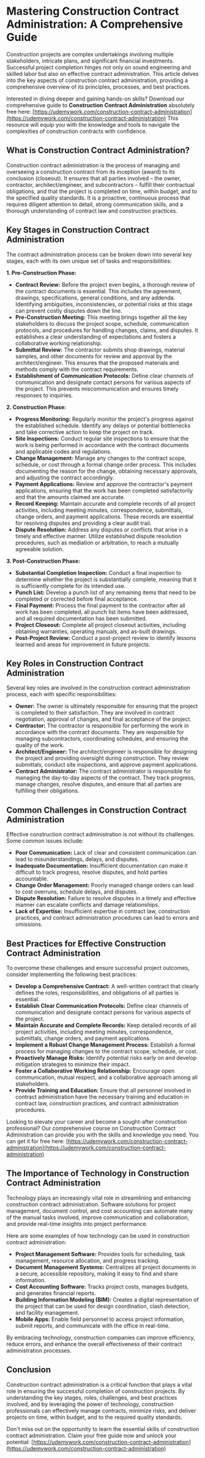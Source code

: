 # Mastering Construction Contract Administration: A Comprehensive Guide

Construction projects are complex undertakings involving multiple stakeholders, intricate plans, and significant financial investments.  Successful project completion hinges not only on sound engineering and skilled labor but also on effective contract administration.  This article delves into the key aspects of construction contract administration, providing a comprehensive overview of its principles, processes, and best practices.

Interested in diving deeper and gaining hands-on skills? Download our comprehensive guide to **Construction Contract Administration** absolutely free here: [https://udemywork.com/construction-contract-administration](https://udemywork.com/construction-contract-administration) This resource will equip you with the knowledge and tools to navigate the complexities of construction contracts with confidence.

## What is Construction Contract Administration?

Construction contract administration is the process of managing and overseeing a construction contract from its inception (award) to its conclusion (closeout).  It ensures that all parties involved – the owner, contractor, architect/engineer, and subcontractors – fulfill their contractual obligations, and that the project is completed on time, within budget, and to the specified quality standards.  It is a proactive, continuous process that requires diligent attention to detail, strong communication skills, and a thorough understanding of contract law and construction practices.

## Key Stages in Construction Contract Administration

The contract administration process can be broken down into several key stages, each with its own unique set of tasks and responsibilities:

**1. Pre-Construction Phase:**

*   **Contract Review:**  Before the project even begins, a thorough review of the contract documents is essential.  This includes the agreement, drawings, specifications, general conditions, and any addenda.  Identifying ambiguities, inconsistencies, or potential risks at this stage can prevent costly disputes down the line.
*   **Pre-Construction Meeting:**  This meeting brings together all the key stakeholders to discuss the project scope, schedule, communication protocols, and procedures for handling changes, claims, and disputes.  It establishes a clear understanding of expectations and fosters a collaborative working relationship.
*   **Submittal Review:**  The contractor submits shop drawings, material samples, and other documents for review and approval by the architect/engineer.  This ensures that the proposed materials and methods comply with the contract requirements.
*   **Establishment of Communication Protocols:** Define clear channels of communication and designate contact persons for various aspects of the project. This prevents miscommunication and ensures timely responses to inquiries.

**2. Construction Phase:**

*   **Progress Monitoring:**  Regularly monitor the project's progress against the established schedule.  Identify any delays or potential bottlenecks and take corrective action to keep the project on track.
*   **Site Inspections:**  Conduct regular site inspections to ensure that the work is being performed in accordance with the contract documents and applicable codes and regulations.
*   **Change Management:**  Manage any changes to the contract scope, schedule, or cost through a formal change order process.  This includes documenting the reason for the change, obtaining necessary approvals, and adjusting the contract accordingly.
*   **Payment Applications:**  Review and approve the contractor's payment applications, ensuring that the work has been completed satisfactorily and that the amounts claimed are accurate.
*   **Record Keeping:**  Maintain accurate and complete records of all project activities, including meeting minutes, correspondence, submittals, change orders, and payment applications.  These records are essential for resolving disputes and providing a clear audit trail.
*   **Dispute Resolution:**  Address any disputes or conflicts that arise in a timely and effective manner.  Utilize established dispute resolution procedures, such as mediation or arbitration, to reach a mutually agreeable solution.

**3. Post-Construction Phase:**

*   **Substantial Completion Inspection:**  Conduct a final inspection to determine whether the project is substantially complete, meaning that it is sufficiently complete for its intended use.
*   **Punch List:**  Develop a punch list of any remaining items that need to be completed or corrected before final acceptance.
*   **Final Payment:**  Process the final payment to the contractor after all work has been completed, all punch list items have been addressed, and all required documentation has been submitted.
*   **Project Closeout:**  Complete all project closeout activities, including obtaining warranties, operating manuals, and as-built drawings.
*   **Post-Project Review:**  Conduct a post-project review to identify lessons learned and areas for improvement in future projects.

## Key Roles in Construction Contract Administration

Several key roles are involved in the construction contract administration process, each with specific responsibilities:

*   **Owner:** The owner is ultimately responsible for ensuring that the project is completed to their satisfaction. They are involved in contract negotiation, approval of changes, and final acceptance of the project.
*   **Contractor:** The contractor is responsible for performing the work in accordance with the contract documents. They are responsible for managing subcontractors, coordinating schedules, and ensuring the quality of the work.
*   **Architect/Engineer:** The architect/engineer is responsible for designing the project and providing oversight during construction. They review submittals, conduct site inspections, and approve payment applications.
*   **Contract Administrator:** The contract administrator is responsible for managing the day-to-day aspects of the contract. They track progress, manage changes, resolve disputes, and ensure that all parties are fulfilling their obligations.

## Common Challenges in Construction Contract Administration

Effective construction contract administration is not without its challenges. Some common issues include:

*   **Poor Communication:**  Lack of clear and consistent communication can lead to misunderstandings, delays, and disputes.
*   **Inadequate Documentation:**  Insufficient documentation can make it difficult to track progress, resolve disputes, and hold parties accountable.
*   **Change Order Management:**  Poorly managed change orders can lead to cost overruns, schedule delays, and disputes.
*   **Dispute Resolution:**  Failure to resolve disputes in a timely and effective manner can escalate conflicts and damage relationships.
*   **Lack of Expertise:**  Insufficient expertise in contract law, construction practices, and contract administration procedures can lead to errors and omissions.

## Best Practices for Effective Construction Contract Administration

To overcome these challenges and ensure successful project outcomes, consider implementing the following best practices:

*   **Develop a Comprehensive Contract:**  A well-written contract that clearly defines the roles, responsibilities, and obligations of all parties is essential.
*   **Establish Clear Communication Protocols:**  Define clear channels of communication and designate contact persons for various aspects of the project.
*   **Maintain Accurate and Complete Records:**  Keep detailed records of all project activities, including meeting minutes, correspondence, submittals, change orders, and payment applications.
*   **Implement a Robust Change Management Process:**  Establish a formal process for managing changes to the contract scope, schedule, or cost.
*   **Proactively Manage Risks:**  Identify potential risks early on and develop mitigation strategies to minimize their impact.
*   **Foster a Collaborative Working Relationship:**  Encourage open communication, mutual respect, and a collaborative approach among all stakeholders.
*   **Provide Training and Education:**  Ensure that all personnel involved in contract administration have the necessary training and education in contract law, construction practices, and contract administration procedures.

Looking to elevate your career and become a sought-after construction professional? Our comprehensive course on Construction Contract Administration can provide you with the skills and knowledge you need. You can get it for free here: [https://udemywork.com/construction-contract-administration](https://udemywork.com/construction-contract-administration)

## The Importance of Technology in Construction Contract Administration

Technology plays an increasingly vital role in streamlining and enhancing construction contract administration.  Software solutions for project management, document control, and cost accounting can automate many of the manual tasks involved, improve communication and collaboration, and provide real-time insights into project performance.

Here are some examples of how technology can be used in construction contract administration:

*   **Project Management Software:**  Provides tools for scheduling, task management, resource allocation, and progress tracking.
*   **Document Management Systems:**  Centralizes all project documents in a secure, accessible repository, making it easy to find and share information.
*   **Cost Accounting Software:**  Tracks project costs, manages budgets, and generates financial reports.
*   **Building Information Modeling (BIM):**  Creates a digital representation of the project that can be used for design coordination, clash detection, and facility management.
*   **Mobile Apps:**  Enable field personnel to access project information, submit reports, and communicate with the office in real-time.

By embracing technology, construction companies can improve efficiency, reduce errors, and enhance the overall effectiveness of their contract administration processes.

## Conclusion

Construction contract administration is a critical function that plays a vital role in ensuring the successful completion of construction projects. By understanding the key stages, roles, challenges, and best practices involved, and by leveraging the power of technology, construction professionals can effectively manage contracts, minimize risks, and deliver projects on time, within budget, and to the required quality standards.

Don't miss out on the opportunity to learn the essential skills of construction contract administration.  Claim your free guide now and unlock your potential: [https://udemywork.com/construction-contract-administration](https://udemywork.com/construction-contract-administration)
